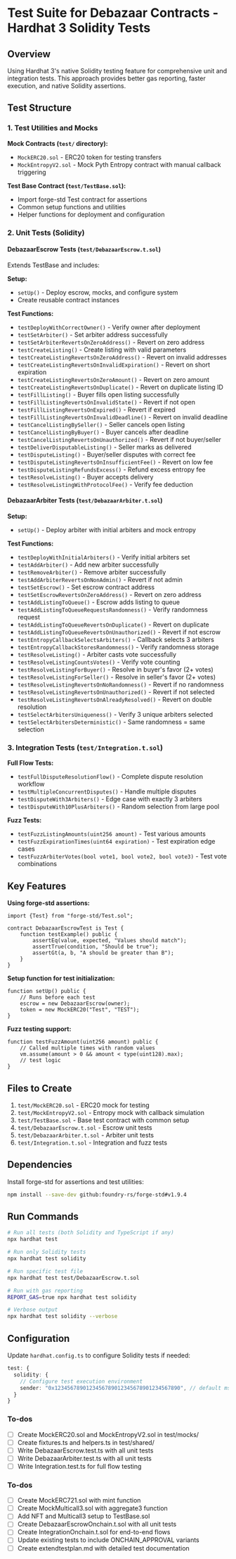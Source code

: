 <!-- 485d311b-065a-4ea0-91a6-4e6e2adc0eb8 77680544-03cd-45e3-a551-defb6da62337 -->
<!-- 485d311b-065a-4ea0-91a6-4e6e2adc0eb8 a6302f3d-ab9c-4bcb-9dca-cdf721926a2f -->

# Test Suite for Debazaar Contracts - Hardhat 3 Solidity Tests

## Overview

Using Hardhat 3's native Solidity testing feature for comprehensive unit and integration tests. This approach provides better gas reporting, faster execution, and native Solidity assertions.

## Test Structure

### 1. Test Utilities and Mocks

**Mock Contracts (`test/` directory):**

- `MockERC20.sol` - ERC20 token for testing transfers
- `MockEntropyV2.sol` - Mock Pyth Entropy contract with manual callback triggering

**Test Base Contract (`test/TestBase.sol`):**

- Import forge-std Test contract for assertions
- Common setup functions and utilities
- Helper functions for deployment and configuration

### 2. Unit Tests (Solidity)

#### DebazaarEscrow Tests (`test/DebazaarEscrow.t.sol`)

Extends TestBase and includes:

**Setup:**

- `setUp()` - Deploy escrow, mocks, and configure system
- Create reusable contract instances

**Test Functions:**

- `testDeployWithCorrectOwner()` - Verify owner after deployment
- `testSetArbiter()` - Set arbiter address successfully
- `testSetArbiterRevertsOnZeroAddress()` - Revert on zero address
- `testCreateListing()` - Create listing with valid parameters
- `testCreateListingRevertsOnZeroAddress()` - Revert on invalid addresses
- `testCreateListingRevertsOnInvalidExpiration()` - Revert on short expiration
- `testCreateListingRevertsOnZeroAmount()` - Revert on zero amount
- `testCreateListingRevertsOnDuplicate()` - Revert on duplicate listing ID
- `testFillListing()` - Buyer fills open listing successfully
- `testFillListingRevertsOnInvalidState()` - Revert if not open
- `testFillListingRevertsOnExpired()` - Revert if expired
- `testFillListingRevertsOnInvalidDeadline()` - Revert on invalid deadline
- `testCancelListingBySeller()` - Seller cancels open listing
- `testCancelListingByBuyer()` - Buyer cancels after deadline
- `testCancelListingRevertsOnUnauthorized()` - Revert if not buyer/seller
- `testDeliverDisputableListing()` - Seller marks as delivered
- `testDisputeListing()` - Buyer/seller disputes with correct fee
- `testDisputeListingRevertsOnInsufficientFee()` - Revert on low fee
- `testDisputeListingRefundsExcess()` - Refund excess entropy fee
- `testResolveListing()` - Buyer accepts delivery
- `testResolveListingWithProtocolFee()` - Verify fee deduction

#### DebazaarArbiter Tests (`test/DebazaarArbiter.t.sol`)

**Setup:**

- `setUp()` - Deploy arbiter with initial arbiters and mock entropy

**Test Functions:**

- `testDeployWithInitialArbiters()` - Verify initial arbiters set
- `testAddArbiter()` - Add new arbiter successfully
- `testRemoveArbiter()` - Remove arbiter successfully
- `testAddArbiterRevertsOnNonAdmin()` - Revert if not admin
- `testSetEscrow()` - Set escrow contract address
- `testSetEscrowRevertsOnZeroAddress()` - Revert on zero address
- `testAddListingToQueue()` - Escrow adds listing to queue
- `testAddListingToQueueRequestsRandomness()` - Verify randomness request
- `testAddListingToQueueRevertsOnDuplicate()` - Revert on duplicate
- `testAddListingToQueueRevertsOnUnauthorized()` - Revert if not escrow
- `testEntropyCallbackSelectsArbiters()` - Callback selects 3 arbiters
- `testEntropyCallbackStoresRandomness()` - Verify randomness storage
- `testResolveListing()` - Arbiter casts vote successfully
- `testResolveListingCountsVotes()` - Verify vote counting
- `testResolveListingForBuyer()` - Resolve in buyer's favor (2+ votes)
- `testResolveListingForSeller()` - Resolve in seller's favor (2+ votes)
- `testResolveListingRevertsOnNoRandomness()` - Revert if no randomness
- `testResolveListingRevertsOnUnauthorized()` - Revert if not selected
- `testResolveListingRevertsOnAlreadyResolved()` - Revert on double resolution
- `testSelectArbitersUniqueness()` - Verify 3 unique arbiters selected
- `testSelectArbitersDeterministic()` - Same randomness = same selection

### 3. Integration Tests (`test/Integration.t.sol`)

**Full Flow Tests:**

- `testFullDisputeResolutionFlow()` - Complete dispute resolution workflow
- `testMultipleConcurrentDisputes()` - Handle multiple disputes
- `testDisputeWith3Arbiters()` - Edge case with exactly 3 arbiters
- `testDisputeWith10PlusArbiters()` - Random selection from large pool

**Fuzz Tests:**

- `testFuzzListingAmounts(uint256 amount)` - Test various amounts
- `testFuzzExpirationTimes(uint64 expiration)` - Test expiration edge cases
- `testFuzzArbiterVotes(bool vote1, bool vote2, bool vote3)` - Test vote combinations

## Key Features

**Using forge-std assertions:**

```solidity
import {Test} from "forge-std/Test.sol";

contract DebazaarEscrowTest is Test {
    function testExample() public {
        assertEq(value, expected, "Values should match");
        assertTrue(condition, "Should be true");
        assertGt(a, b, "A should be greater than B");
    }
}
```

**Setup function for test initialization:**

```solidity
function setUp() public {
    // Runs before each test
    escrow = new DebazaarEscrow(owner);
    token = new MockERC20("Test", "TEST");
}
```

**Fuzz testing support:**

```solidity
function testFuzzAmount(uint256 amount) public {
    // Called multiple times with random values
    vm.assume(amount > 0 && amount < type(uint128).max);
    // test logic
}
```

## Files to Create

1. `test/MockERC20.sol` - ERC20 mock for testing
2. `test/MockEntropyV2.sol` - Entropy mock with callback simulation
3. `test/TestBase.sol` - Base test contract with common setup
4. `test/DebazaarEscrow.t.sol` - Escrow unit tests
5. `test/DebazaarArbiter.t.sol` - Arbiter unit tests
6. `test/Integration.t.sol` - Integration and fuzz tests

## Dependencies

Install forge-std for assertions and test utilities:

```bash
npm install --save-dev github:foundry-rs/forge-std#v1.9.4
```

## Run Commands

```bash
# Run all tests (both Solidity and TypeScript if any)
npx hardhat test

# Run only Solidity tests
npx hardhat test solidity

# Run specific test file
npx hardhat test test/DebazaarEscrow.t.sol

# Run with gas reporting
REPORT_GAS=true npx hardhat test solidity

# Verbose output
npx hardhat test solidity --verbose
```

## Configuration

Update `hardhat.config.ts` to configure Solidity tests if needed:

```typescript
test: {
  solidity: {
    // Configure test execution environment
    sender: "0x1234567890123456789012345678901234567890", // default msg.sender
  }
}
```

### To-dos

- [ ] Create MockERC20.sol and MockEntropyV2.sol in test/mocks/
- [ ] Create fixtures.ts and helpers.ts in test/shared/
- [ ] Write DebazaarEscrow.test.ts with all unit tests
- [ ] Write DebazaarArbiter.test.ts with all unit tests
- [ ] Write Integration.test.ts for full flow testing

### To-dos

- [ ] Create MockERC721.sol with mint function
- [ ] Create MockMulticall3.sol with aggregate3 function
- [ ] Add NFT and Multicall3 setup to TestBase.sol
- [ ] Create DebazaarEscrowOnchain.t.sol with all unit tests
- [ ] Create IntegrationOnchain.t.sol for end-to-end flows
- [ ] Update existing tests to include ONCHAIN_APPROVAL variants
- [ ] Create extendtestplan.md with detailed test documentation